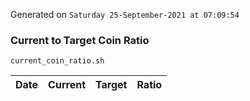 Generated on `Saturday 25-September-2021 at 07:09:54`

### Current to Target Coin Ratio
`current_coin_ratio.sh`

Date|Current|Target|Ratio
---|---|---|---
